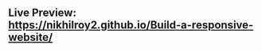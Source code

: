 <h2> Live Preview: <br/> <a href="https://nikhilroy2.github.io/Build-a-responsive-website/"> https://nikhilroy2.github.io/Build-a-responsive-website/ </a>  </h2>
